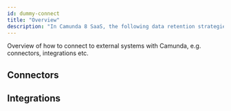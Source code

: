 ```yaml
---
id: dummy-connect
title: "Overview"
description: "In Camunda 8 SaaS, the following data retention strategies are implemented. This is necessary as the amount of data can grow significantly over time."
---
```


Overview of how to connect to external systems with Camunda, e.g. connectors, integrations etc.

## Connectors

## Integrations
